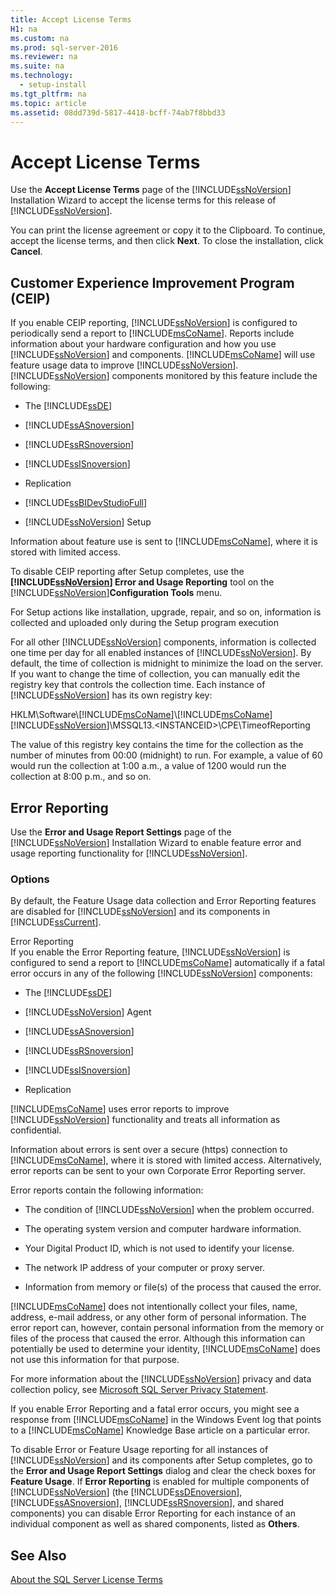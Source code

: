 ```yaml
---
title: Accept License Terms
H1: na
ms.custom: na
ms.prod: sql-server-2016
ms.reviewer: na
ms.suite: na
ms.technology: 
  - setup-install
ms.tgt_pltfrm: na
ms.topic: article
ms.assetid: 08dd739d-5817-4418-bcff-74ab7f8bbd33
---
```

# Accept License Terms
  Use the **Accept License Terms** page of the [!INCLUDE[ssNoVersion](../../Token/Other/ssNoVersion_md.md)] Installation Wizard to accept the license terms for this release of [!INCLUDE[ssNoVersion](../../Token/Other/ssNoVersion_md.md)].  
  
 You can print the license agreement or copy it to the Clipboard. To continue, accept the license terms, and then click **Next**. To close the installation, click **Cancel**.  
  
## Customer Experience Improvement Program \(CEIP\)  
 If you enable CEIP reporting, [!INCLUDE[ssNoVersion](../../Token/Other/ssNoVersion_md.md)] is configured to periodically send a report to [!INCLUDE[msCoName](../../Token/Other/msCoName_md.md)]. Reports include information about your hardware configuration and how you use [!INCLUDE[ssNoVersion](../../Token/Other/ssNoVersion_md.md)] and components. [!INCLUDE[msCoName](../../Token/Other/msCoName_md.md)] will use feature usage data to improve [!INCLUDE[ssNoVersion](../../Token/Other/ssNoVersion_md.md)]. [!INCLUDE[ssNoVersion](../../Token/Other/ssNoVersion_md.md)] components monitored by this feature include the following:  
  
-   The [!INCLUDE[ssDE](../../Token/Other/ssDE_md.md)]  
  
-   [!INCLUDE[ssASnoversion](../../Token/Other/ssASnoversion_md.md)]  
  
-   [!INCLUDE[ssRSnoversion](../../Token/Other/ssRSnoversion_md.md)]  
  
-   [!INCLUDE[ssISnoversion](../../Token/Other/ssISnoversion_md.md)]  
  
-   Replication  
  
-   [!INCLUDE[ssBIDevStudioFull](../../Token/Other/ssBIDevStudioFull_md.md)]  
  
-   [!INCLUDE[ssNoVersion](../../Token/Other/ssNoVersion_md.md)] Setup  
  
 Information about feature use is sent to [!INCLUDE[msCoName](../../Token/Other/msCoName_md.md)], where it is stored with limited access.  
  
 To disable CEIP reporting after Setup completes, use the **[!INCLUDE[ssNoVersion](../../Token/Other/ssNoVersion_md.md)] Error and Usage Reporting** tool on the [!INCLUDE[ssNoVersion](../../Token/Other/ssNoVersion_md.md)]**Configuration Tools** menu.  
  
 For Setup actions like installation, upgrade, repair, and so on, information is collected and uploaded only during the Setup program execution  
  
 For all other [!INCLUDE[ssNoVersion](../../Token/Other/ssNoVersion_md.md)] components, information is collected one time per day for all enabled instances of [!INCLUDE[ssNoVersion](../../Token/Other/ssNoVersion_md.md)]. By default, the time of collection is midnight to minimize the load on the server. If you want to change the time of collection, you can manually edit the registry key that controls the collection time. Each instance of [!INCLUDE[ssNoVersion](../../Token/Other/ssNoVersion_md.md)] has its own registry key:  
  
 HKLM\\Software\\[!INCLUDE[msCoName](../../Token/Other/msCoName_md.md)]\\[!INCLUDE[msCoName](../../Token/Other/msCoName_md.md)][!INCLUDE[ssNoVersion](../../Token/Other/ssNoVersion_md.md)]\\MSSQL13.\<INSTANCEID\>\\CPE\\TimeofReporting  
  
 The value of this registry key contains the time for the collection as the number of minutes from 00:00 \(midnight\) to run. For example, a value of 60 would run the collection at 1:00 a.m., a value of 1200 would run the collection at 8:00 p.m., and so on.  
  
## Error Reporting  
 Use the **Error and Usage Report Settings** page of the [!INCLUDE[ssNoVersion](../../Token/Other/ssNoVersion_md.md)] Installation Wizard to enable feature error and usage reporting functionality for [!INCLUDE[ssNoVersion](../../Token/Other/ssNoVersion_md.md)].  
  
### Options  
 By default, the Feature Usage data collection and Error Reporting features are disabled for [!INCLUDE[ssNoVersion](../../Token/Other/ssNoVersion_md.md)] and its components in [!INCLUDE[ssCurrent](../../Token/Other/ssCurrent_md.md)].  
  
 Error Reporting  
 If you enable the Error Reporting feature, [!INCLUDE[ssNoVersion](../../Token/Other/ssNoVersion_md.md)] is configured to send a report to [!INCLUDE[msCoName](../../Token/Other/msCoName_md.md)] automatically if a fatal error occurs in any of the following [!INCLUDE[ssNoVersion](../../Token/Other/ssNoVersion_md.md)] components:  
  
-   The [!INCLUDE[ssDE](../../Token/Other/ssDE_md.md)]  
  
-   [!INCLUDE[ssNoVersion](../../Token/Other/ssNoVersion_md.md)] Agent  
  
-   [!INCLUDE[ssASnoversion](../../Token/Other/ssASnoversion_md.md)]  
  
-   [!INCLUDE[ssRSnoversion](../../Token/Other/ssRSnoversion_md.md)]  
  
-   [!INCLUDE[ssISnoversion](../../Token/Other/ssISnoversion_md.md)]  
  
-   Replication  
  
 [!INCLUDE[msCoName](../../Token/Other/msCoName_md.md)] uses error reports to improve [!INCLUDE[ssNoVersion](../../Token/Other/ssNoVersion_md.md)] functionality and treats all information as confidential.  
  
 Information about errors is sent over a secure \(https\) connection to [!INCLUDE[msCoName](../../Token/Other/msCoName_md.md)], where it is stored with limited access. Alternatively, error reports can be sent to your own Corporate Error Reporting server.  
  
 Error reports contain the following information:  
  
-   The condition of [!INCLUDE[ssNoVersion](../../Token/Other/ssNoVersion_md.md)] when the problem occurred.  
  
-   The operating system version and computer hardware information.  
  
-   Your Digital Product ID, which is not used to identify your license.  
  
-   The network IP address of your computer or proxy server.  
  
-   Information from memory or file\(s\) of the process that caused the error.  
  
 [!INCLUDE[msCoName](../../Token/Other/msCoName_md.md)] does not intentionally collect your files, name, address, e\-mail address, or any other form of personal information. The error report can, however, contain personal information from the memory or files of the process that caused the error. Although this information can potentially be used to determine your identity, [!INCLUDE[msCoName](../../Token/Other/msCoName_md.md)] does not use this information for that purpose.  
  
 For more information about the [!INCLUDE[ssNoVersion](../../Token/Other/ssNoVersion_md.md)] privacy and data collection policy, see [Microsoft SQL Server Privacy Statement](../../Topics/TopicNameNotContainA/Microsoft-SQL-Server-Privacy-Statement.md).  
  
 If you enable Error Reporting and a fatal error occurs, you might see a response from [!INCLUDE[msCoName](../../Token/Other/msCoName_md.md)] in the Windows Event log that points to a [!INCLUDE[msCoName](../../Token/Other/msCoName_md.md)] Knowledge Base article on a particular error.  
  
 To disable Error or Feature Usage reporting for all instances of [!INCLUDE[ssNoVersion](../../Token/Other/ssNoVersion_md.md)] and its components after Setup completes, go to the **Error and Usage Report Settings** dialog and clear the check boxes for **Feature Usage**. If **Error Reporting** is enabled for multiple components of [!INCLUDE[ssNoVersion](../../Token/Other/ssNoVersion_md.md)] \(the [!INCLUDE[ssDEnoversion](../../Token/Other/ssDEnoversion_md.md)], [!INCLUDE[ssASnoversion](../../Token/Other/ssASnoversion_md.md)], [!INCLUDE[ssRSnoversion](../../Token/Other/ssRSnoversion_md.md)], and shared components\) you can disable Error Reporting for each instance of an individual component as well as shared components, listed as **Others**.  
  
## See Also  
 [About the SQL Server License Terms](../../Topics/TopicNameNotContainA/About-the-SQL-Server-License-Terms.md)  
  
  